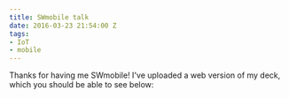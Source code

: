 ```yaml
---
title: SWmobile talk
date: 2016-03-23 21:54:00 Z
tags:
- IoT
- mobile
---
```


Thanks for having me SWmobile! I've uploaded a web version of my deck, which you should be able to see below:

<script async class="speakerdeck-embed" data-id="57d61d5f03cc4172b063b81ca8d4d617" data-ratio="1.77777777777778" src="//speakerdeck.com/assets/embed.js"></script>
